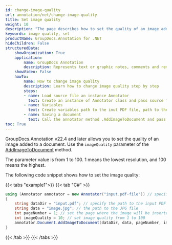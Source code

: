 ```yaml
---
id: change-image-quality
url: annotation/net/change-image-quality
title: Set image quality
weight: 10
description: "The page describes how to set the quality of an image added to a document."
keywords: image quality, set
productName: GroupDocs.Annotation for .NET
hideChildren: False
structuredData:
    showOrganization: True
    application:    
        name: GroupDocs Annotation
        description: Represents text or graphic notes, comments and remarks attached to a specific part of the content of the document using C#
    showVideo: False
    howTo:
        name: How to change image quality
        description: Learn how to change image quality step by step
        steps:
        - name: Load source file an instance Annotator
          text: Create an instance of Annotator class and pass source file path as a constructor parameter. You may specify absolute or relative file path as per your requirements.
        - name: Variables
          text: Create variables path to the inut PDF file, path to the JPG file, page number, image quality.
        - name: Saving a document
          text: Call the annotator method .AddImageToDocument and pass the created variables to it.
toc: True
---
```


GroupDocs.Annotation v22.4 and later allows you to set the quality of an image added to a document. Use the `imageQuality` parameter of the [AddImageToDocument](https://reference.groupdocs.com/annotation/net/groupdocs.annotation/document/addimagetodocument/) method.

The parameter value is from 1 to 100. 1 means the lowest resolution, and 100 means the highest.

The following code snippet shows how to set the image quality:

{{< tabs "example1">}}
{{< tab "C#" >}} 
```csharp
using (Annotator annotator = new Annotator("input.pdf-file")) // specify the path to the input PDF file
{
	string dataDir = "input.pdf"; // specify the path to the input PDF file
    string data = "image.jpg"; // the path to the JPG file
    int pageNumber = 1; // set the page where the image will be inserted
    int imageQuality = 10; // set image quality from 1 to 100
    annotator.Document.AddImageToDocument(dataDir, data, pageNumber, imageQuality);
}
```
{{< /tab >}}
{{< /tabs >}}

